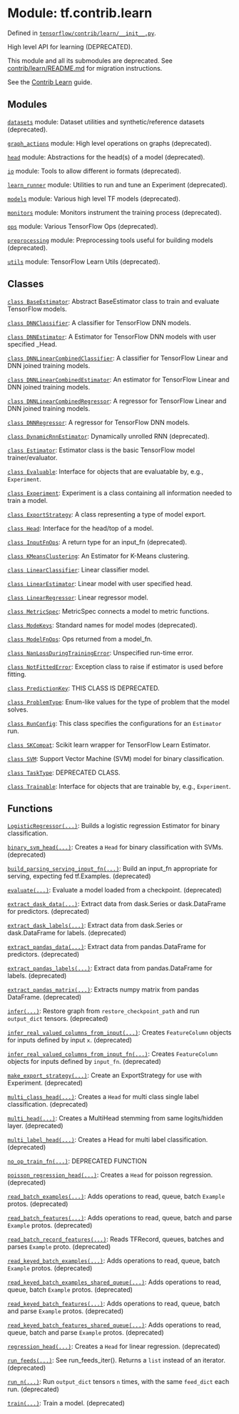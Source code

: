 <div itemscope itemtype="http://developers.google.com/ReferenceObject">
<meta itemprop="name" content="tf.contrib.learn" />
<meta itemprop="path" content="Stable" />
</div>

# Module: tf.contrib.learn



Defined in [`tensorflow/contrib/learn/__init__.py`](/code/stable/tensorflow/contrib/learn/__init__.py).

High level API for learning (DEPRECATED).

This module and all its submodules are deprecated. See
[contrib/learn/README.md](https://www.tensorflow.org/code/tensorflow/contrib/learn/README.md)
for migration instructions.

See the [Contrib Learn](https://tensorflow.org/api_guides/python/contrib.learn)
guide.







## Modules

[`datasets`](../../tf/contrib/learn/datasets.md) module: Dataset utilities and synthetic/reference datasets (deprecated).

[`graph_actions`](../../tf/contrib/learn/graph_actions.md) module: High level operations on graphs (deprecated).

[`head`](../../tf/contrib/learn/head.md) module: Abstractions for the head(s) of a model (deprecated).

[`io`](../../tf/contrib/learn/io.md) module: Tools to allow different io formats (deprecated).

[`learn_runner`](../../tf/contrib/learn/learn_runner.md) module: Utilities to run and tune an Experiment (deprecated).

[`models`](../../tf/contrib/learn/models.md) module: Various high level TF models (deprecated).

[`monitors`](../../tf/contrib/learn/monitors.md) module: Monitors instrument the training process (deprecated).

[`ops`](../../tf/contrib/learn/ops.md) module: Various TensorFlow Ops (deprecated).

[`preprocessing`](../../tf/contrib/learn/preprocessing.md) module: Preprocessing tools useful for building models (deprecated).

[`utils`](../../tf/contrib/learn/utils.md) module: TensorFlow Learn Utils (deprecated).

## Classes

[`class BaseEstimator`](../../tf/contrib/learn/BaseEstimator.md): Abstract BaseEstimator class to train and evaluate TensorFlow models.

[`class DNNClassifier`](../../tf/contrib/learn/DNNClassifier.md): A classifier for TensorFlow DNN models.

[`class DNNEstimator`](../../tf/contrib/learn/DNNEstimator.md): A Estimator for TensorFlow DNN models with user specified _Head.

[`class DNNLinearCombinedClassifier`](../../tf/contrib/learn/DNNLinearCombinedClassifier.md): A classifier for TensorFlow Linear and DNN joined training models.

[`class DNNLinearCombinedEstimator`](../../tf/contrib/learn/DNNLinearCombinedEstimator.md): An estimator for TensorFlow Linear and DNN joined training models.

[`class DNNLinearCombinedRegressor`](../../tf/contrib/learn/DNNLinearCombinedRegressor.md): A regressor for TensorFlow Linear and DNN joined training models.

[`class DNNRegressor`](../../tf/contrib/learn/DNNRegressor.md): A regressor for TensorFlow DNN models.

[`class DynamicRnnEstimator`](../../tf/contrib/learn/DynamicRnnEstimator.md): Dynamically unrolled RNN (deprecated).

[`class Estimator`](../../tf/contrib/learn/Estimator.md): Estimator class is the basic TensorFlow model trainer/evaluator.

[`class Evaluable`](../../tf/contrib/learn/Evaluable.md): Interface for objects that are evaluatable by, e.g., `Experiment`.

[`class Experiment`](../../tf/contrib/learn/Experiment.md): Experiment is a class containing all information needed to train a model.

[`class ExportStrategy`](../../tf/contrib/learn/ExportStrategy.md): A class representing a type of model export.

[`class Head`](../../tf/contrib/learn/Head.md): Interface for the head/top of a model.

[`class InputFnOps`](../../tf/contrib/learn/InputFnOps.md): A return type for an input_fn (deprecated).

[`class KMeansClustering`](../../tf/contrib/learn/KMeansClustering.md): An Estimator for K-Means clustering.

[`class LinearClassifier`](../../tf/contrib/learn/LinearClassifier.md): Linear classifier model.

[`class LinearEstimator`](../../tf/contrib/learn/LinearEstimator.md): Linear model with user specified head.

[`class LinearRegressor`](../../tf/contrib/learn/LinearRegressor.md): Linear regressor model.

[`class MetricSpec`](../../tf/contrib/learn/MetricSpec.md): MetricSpec connects a model to metric functions.

[`class ModeKeys`](../../tf/contrib/learn/ModeKeys.md): Standard names for model modes (deprecated).

[`class ModelFnOps`](../../tf/contrib/learn/ModelFnOps.md): Ops returned from a model_fn.

[`class NanLossDuringTrainingError`](../../tf/contrib/learn/NanLossDuringTrainingError.md): Unspecified run-time error.

[`class NotFittedError`](../../tf/contrib/learn/NotFittedError.md): Exception class to raise if estimator is used before fitting.

[`class PredictionKey`](../../tf/contrib/learn/PredictionKey.md): THIS CLASS IS DEPRECATED.

[`class ProblemType`](../../tf/contrib/learn/ProblemType.md): Enum-like values for the type of problem that the model solves.

[`class RunConfig`](../../tf/contrib/learn/RunConfig.md): This class specifies the configurations for an `Estimator` run.

[`class SKCompat`](../../tf/contrib/learn/SKCompat.md): Scikit learn wrapper for TensorFlow Learn Estimator.

[`class SVM`](../../tf/contrib/learn/SVM.md): Support Vector Machine (SVM) model for binary classification.

[`class TaskType`](../../tf/contrib/learn/TaskType.md): DEPRECATED CLASS.

[`class Trainable`](../../tf/contrib/learn/Trainable.md): Interface for objects that are trainable by, e.g., `Experiment`.

## Functions

[`LogisticRegressor(...)`](../../tf/contrib/learn/LogisticRegressor.md): Builds a logistic regression Estimator for binary classification.

[`binary_svm_head(...)`](../../tf/contrib/learn/binary_svm_head.md): Creates a `Head` for binary classification with SVMs. (deprecated)

[`build_parsing_serving_input_fn(...)`](../../tf/contrib/learn/build_parsing_serving_input_fn.md): Build an input_fn appropriate for serving, expecting fed tf.Examples. (deprecated)

[`evaluate(...)`](../../tf/contrib/learn/evaluate.md): Evaluate a model loaded from a checkpoint. (deprecated)

[`extract_dask_data(...)`](../../tf/contrib/learn/extract_dask_data.md): Extract data from dask.Series or dask.DataFrame for predictors. (deprecated)

[`extract_dask_labels(...)`](../../tf/contrib/learn/extract_dask_labels.md): Extract data from dask.Series or dask.DataFrame for labels. (deprecated)

[`extract_pandas_data(...)`](../../tf/contrib/learn/extract_pandas_data.md): Extract data from pandas.DataFrame for predictors. (deprecated)

[`extract_pandas_labels(...)`](../../tf/contrib/learn/extract_pandas_labels.md): Extract data from pandas.DataFrame for labels. (deprecated)

[`extract_pandas_matrix(...)`](../../tf/contrib/learn/extract_pandas_matrix.md): Extracts numpy matrix from pandas DataFrame. (deprecated)

[`infer(...)`](../../tf/contrib/learn/infer.md): Restore graph from `restore_checkpoint_path` and run `output_dict` tensors. (deprecated)

[`infer_real_valued_columns_from_input(...)`](../../tf/contrib/learn/infer_real_valued_columns_from_input.md): Creates `FeatureColumn` objects for inputs defined by input `x`. (deprecated)

[`infer_real_valued_columns_from_input_fn(...)`](../../tf/contrib/learn/infer_real_valued_columns_from_input_fn.md): Creates `FeatureColumn` objects for inputs defined by `input_fn`. (deprecated)

[`make_export_strategy(...)`](../../tf/contrib/learn/make_export_strategy.md): Create an ExportStrategy for use with Experiment. (deprecated)

[`multi_class_head(...)`](../../tf/contrib/learn/multi_class_head.md): Creates a `Head` for multi class single label classification. (deprecated)

[`multi_head(...)`](../../tf/contrib/learn/multi_head.md): Creates a MultiHead stemming from same logits/hidden layer. (deprecated)

[`multi_label_head(...)`](../../tf/contrib/learn/multi_label_head.md): Creates a Head for multi label classification. (deprecated)

[`no_op_train_fn(...)`](../../tf/contrib/learn/no_op_train_fn.md): DEPRECATED FUNCTION

[`poisson_regression_head(...)`](../../tf/contrib/learn/poisson_regression_head.md): Creates a `Head` for poisson regression. (deprecated)

[`read_batch_examples(...)`](../../tf/contrib/learn/read_batch_examples.md): Adds operations to read, queue, batch `Example` protos. (deprecated)

[`read_batch_features(...)`](../../tf/contrib/learn/read_batch_features.md): Adds operations to read, queue, batch and parse `Example` protos. (deprecated)

[`read_batch_record_features(...)`](../../tf/contrib/learn/read_batch_record_features.md): Reads TFRecord, queues, batches and parses `Example` proto. (deprecated)

[`read_keyed_batch_examples(...)`](../../tf/contrib/learn/read_keyed_batch_examples.md): Adds operations to read, queue, batch `Example` protos. (deprecated)

[`read_keyed_batch_examples_shared_queue(...)`](../../tf/contrib/learn/read_keyed_batch_examples_shared_queue.md): Adds operations to read, queue, batch `Example` protos. (deprecated)

[`read_keyed_batch_features(...)`](../../tf/contrib/learn/read_keyed_batch_features.md): Adds operations to read, queue, batch and parse `Example` protos. (deprecated)

[`read_keyed_batch_features_shared_queue(...)`](../../tf/contrib/learn/read_keyed_batch_features_shared_queue.md): Adds operations to read, queue, batch and parse `Example` protos. (deprecated)

[`regression_head(...)`](../../tf/contrib/learn/regression_head.md): Creates a `Head` for linear regression. (deprecated)

[`run_feeds(...)`](../../tf/contrib/learn/run_feeds.md): See run_feeds_iter(). Returns a `list` instead of an iterator. (deprecated)

[`run_n(...)`](../../tf/contrib/learn/run_n.md): Run `output_dict` tensors `n` times, with the same `feed_dict` each run. (deprecated)

[`train(...)`](../../tf/contrib/learn/train.md): Train a model. (deprecated)

